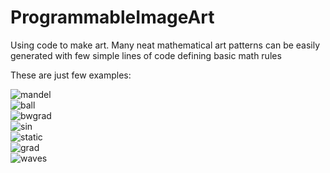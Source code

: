 # ProgrammableImageArt
Using code to make art.
Many neat mathematical art patterns can be easily generated with few simple lines of code defining basic math rules

These are just few examples:




![mandel](https://raw.githubusercontent.com/akshaykalucha3/PtythonImageArt/master/samples/mandelbrot_hd.png)
</br>
![ball](https://raw.githubusercontent.com/akshaykalucha3/PtythonImageArt/master/samples/ball.png)
</br>
![bwgrad](https://raw.githubusercontent.com/akshaykalucha3/PtythonImageArt/master/samples/4kbg.png)
</br>
![sin](https://raw.githubusercontent.com/akshaykalucha3/PtythonImageArt/master/samples/sin.png)
</br>
![static](https://raw.githubusercontent.com/akshaykalucha3/PtythonImageArt/master/samples/static_circle.png)
</br>
![grad](https://raw.githubusercontent.com/akshaykalucha3/PtythonImageArt/master/samples/gradient.png)
</br>
![waves](https://raw.githubusercontent.com/akshaykalucha3/PtythonImageArt/master/samples/waves.png)